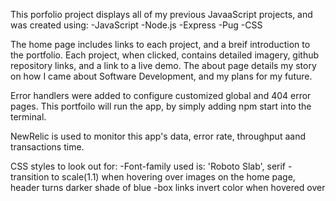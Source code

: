 This porfolio project displays all of my previous JavaaScript projects, and was created using:
-JavaScript
-Node.js
-Express
-Pug
-CSS

The home page includes links to each project, and a breif introduction to the portfolio.
Each project, when clicked, contains detailed imagery, github repository links, and a link to a live demo.
The about page details my story  on how I came about Software Development, and my plans for my future.

Error handlers were added to configure customized global and 404 error pages.
This portfoilo will run the app, by simply adding npm start into the terminal.

NewRelic is used to monitor this app's data, error rate, throughput aand transactions time.

CSS styles to look out for:
-Font-family used is: 'Roboto Slab', serif
-transition to scale(1.1) when hovering over images on the home page, header turns darker shade of blue
-box links invert color when hovered over